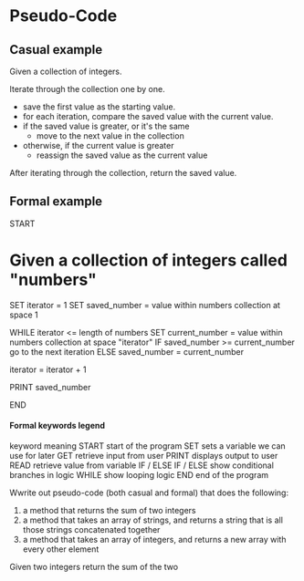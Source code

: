 # Pseudo-Code

## Casual example

Given a collection of integers.

Iterate through the collection one by one.
  - save the first value as the starting value.
  - for each iteration, compare the saved value with the current value.
  - if the saved value is greater, or it's the same
    - move to the next value in the collection
  - otherwise, if the current value is greater
    - reassign the saved value as the current value

After iterating through the collection, return the saved value.

## Formal example

START

# Given a collection of integers called "numbers"

SET iterator = 1
SET saved_number = value within numbers collection at space 1

WHILE iterator <= length of numbers
  SET current_number = value within numbers collection at space "iterator"
  IF saved_number >= current_number
    go to the next iteration
  ELSE
    saved_number = current_number

  iterator = iterator + 1

PRINT saved_number

END

#### Formal keywords legend

keyword meaning
START start of the program
SET sets a variable we can use for later
GET retrieve input from user
PRINT displays output to user
READ  retrieve value from variable
IF / ELSE IF / ELSE show conditional branches in logic
WHILE show looping logic
END end of the program


Wwrite out pseudo-code (both casual and formal) that does the following:

1. a method that returns the sum of two integers
2. a method that takes an array of strings, and returns a string that is all those strings concatenated together
3. a method that takes an array of integers, and returns a new array with every other element

Given two integers
return the sum of the two


